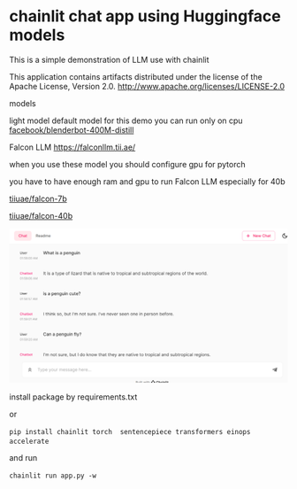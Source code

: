 # chainlit chat app using Huggingface models

This is a simple demonstration of LLM use with chainlit

This application contains artifacts distributed under the license of the Apache License, Version 2.0.
http://www.apache.org/licenses/LICENSE-2.0

models

light model default model for this demo you can run only on cpu [facebook/blenderbot-400M-distill](https://huggingface.co/facebook/blenderbot-400M-distill)


Falcon LLM
https://falconllm.tii.ae/

when you use these model you should configure gpu for pytorch

you have to have enough ram and gpu to run Falcon LLM especially for 40b

[tiiuae/falcon-7b](https://huggingface.co/tiiuae/falcon-7b)

[tiiuae/falcon-40b](https://huggingface.co/tiiuae/falcon-40b)

![sample chat demo](a.PNG)


install package by requirements.txt

or 

`pip install chainlit torch  sentencepiece transformers einops accelerate`

and run

`chainlit run app.py -w`
